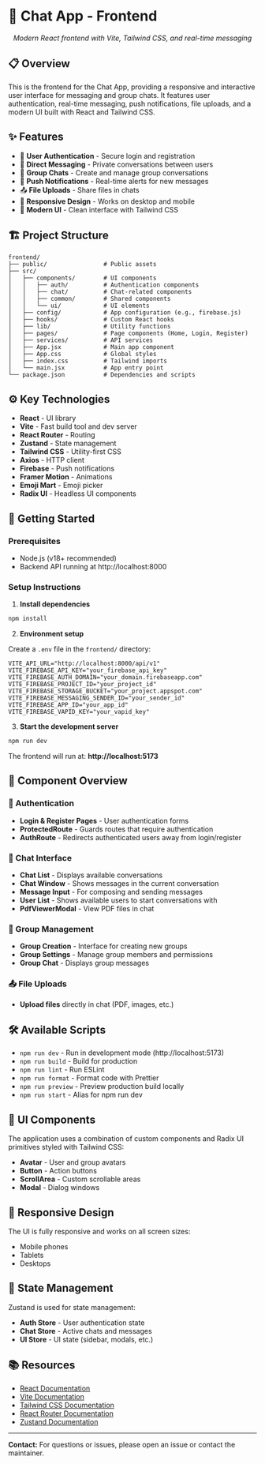 # 🚀 Chat App - Frontend

<div align="center">
  <p><em>Modern React frontend with Vite, Tailwind CSS, and real-time messaging</em></p>
</div>

## 📋 Overview

This is the frontend for the Chat App, providing a responsive and interactive user interface for messaging and group chats. It features user authentication, real-time messaging, push notifications, file uploads, and a modern UI built with React and Tailwind CSS.

## ✨ Features

- 🔐 **User Authentication** - Secure login and registration
- 💬 **Direct Messaging** - Private conversations between users
- 👥 **Group Chats** - Create and manage group conversations
- 🔔 **Push Notifications** - Real-time alerts for new messages
- 📤 **File Uploads** - Share files in chats
- 📱 **Responsive Design** - Works on desktop and mobile
- 🎨 **Modern UI** - Clean interface with Tailwind CSS

## 🏗️ Project Structure

```
frontend/
├── public/                # Public assets
├── src/
│   ├── components/        # UI components
│   │   ├── auth/          # Authentication components
│   │   ├── chat/          # Chat-related components
│   │   ├── common/        # Shared components
│   │   └── ui/            # UI elements
│   ├── config/            # App configuration (e.g., firebase.js)
│   ├── hooks/             # Custom React hooks
│   ├── lib/               # Utility functions
│   ├── pages/             # Page components (Home, Login, Register)
│   ├── services/          # API services
│   ├── App.jsx            # Main app component
│   ├── App.css            # Global styles
│   ├── index.css          # Tailwind imports
│   └── main.jsx           # App entry point
└── package.json           # Dependencies and scripts
```

## ⚙️ Key Technologies

- **React** - UI library
- **Vite** - Fast build tool and dev server
- **React Router** - Routing
- **Zustand** - State management
- **Tailwind CSS** - Utility-first CSS
- **Axios** - HTTP client
- **Firebase** - Push notifications
- **Framer Motion** - Animations
- **Emoji Mart** - Emoji picker
- **Radix UI** - Headless UI components

## 🚀 Getting Started

### Prerequisites

- Node.js (v18+ recommended)
- Backend API running at http://localhost:8000

### Setup Instructions

1. **Install dependencies**

```bash
npm install
```

2. **Environment setup**

Create a `.env` file in the `frontend/` directory:

```env
VITE_API_URL="http://localhost:8000/api/v1"
VITE_FIREBASE_API_KEY="your_firebase_api_key"
VITE_FIREBASE_AUTH_DOMAIN="your_domain.firebaseapp.com"
VITE_FIREBASE_PROJECT_ID="your_project_id"
VITE_FIREBASE_STORAGE_BUCKET="your_project.appspot.com"
VITE_FIREBASE_MESSAGING_SENDER_ID="your_sender_id"
VITE_FIREBASE_APP_ID="your_app_id"
VITE_FIREBASE_VAPID_KEY="your_vapid_key"
```

3. **Start the development server**

```bash
npm run dev
```

The frontend will run at: **http://localhost:5173**

## 🧩 Component Overview

### 🔐 Authentication

- **Login & Register Pages** - User authentication forms
- **ProtectedRoute** - Guards routes that require authentication
- **AuthRoute** - Redirects authenticated users away from login/register

### 💬 Chat Interface

- **Chat List** - Displays available conversations
- **Chat Window** - Shows messages in the current conversation
- **Message Input** - For composing and sending messages
- **User List** - Shows available users to start conversations with
- **PdfViewerModal** - View PDF files in chat

### 👥 Group Management

- **Group Creation** - Interface for creating new groups
- **Group Settings** - Manage group members and permissions
- **Group Chat** - Displays group messages

### 📤 File Uploads

- **Upload files** directly in chat (PDF, images, etc.)

## 🛠️ Available Scripts

- `npm run dev` - Run in development mode (http://localhost:5173)
- `npm run build` - Build for production
- `npm run lint` - Run ESLint
- `npm run format` - Format code with Prettier
- `npm run preview` - Preview production build locally
- `npm run start` - Alias for npm run dev

## 🎨 UI Components

The application uses a combination of custom components and Radix UI primitives styled with Tailwind CSS:

- **Avatar** - User and group avatars
- **Button** - Action buttons
- **ScrollArea** - Custom scrollable areas
- **Modal** - Dialog windows

## 📱 Responsive Design

The UI is fully responsive and works on all screen sizes:

- Mobile phones
- Tablets
- Desktops

## 🔄 State Management

Zustand is used for state management:

- **Auth Store** - User authentication state
- **Chat Store** - Active chats and messages
- **UI Store** - UI state (sidebar, modals, etc.)

## 📚 Resources

- [React Documentation](https://reactjs.org/docs/getting-started.html)
- [Vite Documentation](https://vitejs.dev/guide/)
- [Tailwind CSS Documentation](https://tailwindcss.com/docs)
- [React Router Documentation](https://reactrouter.com/en/main)
- [Zustand Documentation](https://github.com/pmndrs/zustand)

---

**Contact:** For questions or issues, please open an issue or contact the maintainer.
